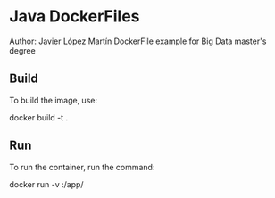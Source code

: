 # Java DockerFiles
Author: Javier López Martín
DockerFile example for Big Data master's degree

## Build
To build the image, use:

docker build -t <containername> .

## Run
To run the container, run the command:

docker run -v <path>:/app/ <containername>

